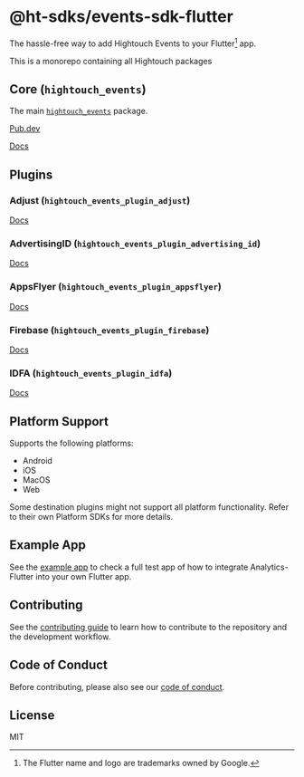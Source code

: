 # @ht-sdks/events-sdk-flutter

The hassle-free way to add Hightouch Events to your Flutter[^1] app.

This is a monorepo containing all Hightouch packages

## Core (`hightouch_events`)

The main [`hightouch_events`](http://pub.dev/packages/hightouch_events) package.

[Pub.dev](http://pub.dev/packages/hightouch_events)

[Docs](packages/core#readme)

## Plugins

### Adjust (`hightouch_events_plugin_adjust`)

[Docs](packages/plugins/plugin_adjust#readme)

### AdvertisingID (`hightouch_events_plugin_advertising_id`)

[Docs](packages/plugins/plugin_advertising_id#readme)

### AppsFlyer (`hightouch_events_plugin_appsflyer`)

[Docs](packages/plugins/plugin_appsflyer#readme)

### Firebase (`hightouch_events_plugin_firebase`)

[Docs](packages/plugins/plugin_firebase#readme)

### IDFA (`hightouch_events_plugin_idfa`)

[Docs](packages/plugins/plugin_idfa#readme)

## Platform Support

Supports the following platforms:

- Android
- iOS
- MacOS
- Web

Some destination plugins might not support all platform functionality. Refer to their own Platform SDKs for more details.

## Example App

See the [example app](./example/README.md) to check a full test app of how to integrate Analytics-Flutter into your own Flutter app.

## Contributing

See the [contributing guide](CONTRIBUTING.md) to learn how to contribute to the repository and the development workflow.

## Code of Conduct

Before contributing, please also see our [code of conduct](CODE_OF_CONDUCT.md).

## License

MIT

[^1]: The Flutter name and logo are trademarks owned by Google.

